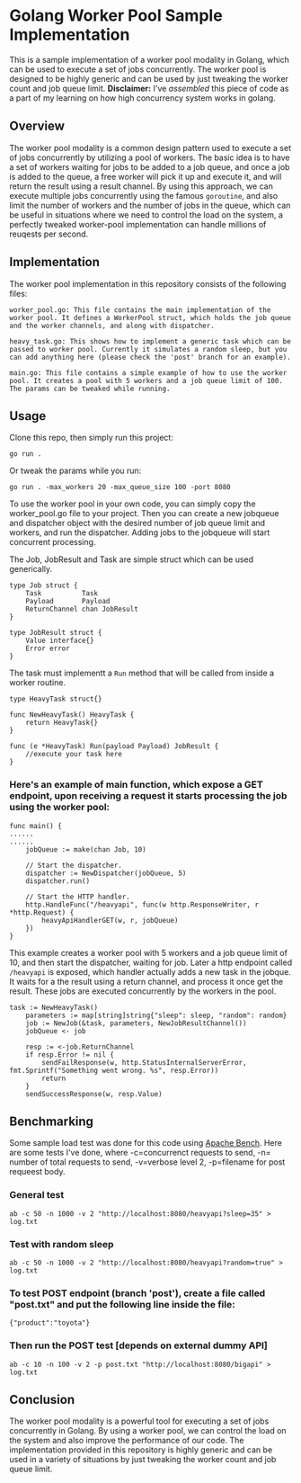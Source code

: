 # Golang Worker Pool Sample Implementation

This is a sample implementation of a worker pool modality in Golang, which can be used to execute a set of jobs concurrently. The worker pool is designed to be highly generic and can be used by just tweaking the worker count and job queue limit. **Disclaimer:** I've *assembled* this piece of code as a part of my learning on how high concurrency system works in golang.

## Overview

The worker pool modality is a common design pattern used to execute a set of jobs concurrently by utilizing a pool of workers. The basic idea is to have a set of workers waiting for jobs to be added to a job queue, and once a job is added to the queue, a free worker will pick it up and execute it, and will return the result using a result channel. By using this approach, we can execute multiple jobs concurrently using the famous `goroutine`, and also limit the number of workers and the number of jobs in the queue, which can be useful in situations where we need to control the load on the system, a perfectly tweaked worker-pool implementation can handle millions of reuqests per second.

## Implementation 

The worker pool implementation in this repository consists of the following files:

    worker_pool.go: This file contains the main implementation of the worker pool. It defines a WorkerPool struct, which holds the job queue and the worker channels, and along with dispatcher.

    heavy_task.go: This shows how to implement a generic task which can be passed to worker pool. Currently it simulates a random sleep, but you can add anything here (please check the 'post' branch for an example).

    main.go: This file contains a simple example of how to use the worker pool. It creates a pool with 5 workers and a job queue limit of 100. The params can be tweaked while running.
    
## Usage

Clone this repo, then simply run this project:

    go run .

Or tweak the params while you run:

    go run . -max_workers 20 -max_queue_size 100 -port 8080

To use the worker pool in your own code, you can simply copy the worker_pool.go file to your project. Then you can create a new jobqueue and dispatcher object with the desired number of job queue limit and workers, and run the dispatcher. Adding jobs to the jobqueue will start concurrent processing.

The Job, JobResult and Task are simple struct which can be used generically.

    type Job struct {
        Task          Task
        Payload       Payload
        ReturnChannel chan JobResult
    }

    type JobResult struct {
        Value interface{}
        Error error
    }

The task must implementt a `Run` method that will be called from inside a worker routine.
    
    type HeavyTask struct{}

    func NewHeavyTask() HeavyTask {
        return HeavyTask{}
    }

    func (e *HeavyTask) Run(payload Payload) JobResult {
        //execute your task here
    }


### Here's an example of main function, which expose a GET endpoint, upon receiving a request it starts processing the job using the worker pool:

    func main() {
    ......
    ......
        jobQueue := make(chan Job, 10)

        // Start the dispatcher.
        dispatcher := NewDispatcher(jobQueue, 5)
        dispatcher.run()

        // Start the HTTP handler.
        http.HandleFunc("/heavyapi", func(w http.ResponseWriter, r *http.Request) {
            heavyApiHandlerGET(w, r, jobQueue)
        })
    }

This example creates a worker pool with 5 workers and a job queue limit of 10, and then start the dispatcher, waiting for job. Later a http endpoint called `/heavyapi` is exposed, which handler actually adds a new task in the jobque. It waits for a the result using a return channel, and process it once get the result. These jobs are executed concurrently by the workers in the pool.

    task := NewHeavyTask()
        parameters := map[string]string{"sleep": sleep, "random": random}
        job := NewJob(&task, parameters, NewJobResultChannel())
        jobQueue <- job

        resp := <-job.ReturnChannel
        if resp.Error != nil {
            sendFailResponse(w, http.StatusInternalServerError, fmt.Sprintf("Something went wrong. %s", resp.Error))
            return
        }
        sendSuccessResponse(w, resp.Value)

## Benchmarking
Some sample load test was done for this code using [Apache Bench](https://httpd.apache.org/docs/2.4/programs/ab.html). Here are some tests I've done, where -c=concurrenct requests to send, -n= number of total requests to send, -v=verbose level 2, -p=filename for post requeest body.

### General test 
    ab -c 50 -n 1000 -v 2 "http://localhost:8080/heavyapi?sleep=35" > log.txt

### Test with random sleep
    ab -c 50 -n 1000 -v 2 "http://localhost:8080/heavyapi?random=true" > log.txt

### To test POST endpoint (branch 'post'), create a file called "post.txt" and put the following line inside the file:
    {"product":"toyota"}

### Then run the POST test [depends on external dummy API]
    ab -c 10 -n 100 -v 2 -p post.txt "http://localhost:8080/bigapi" > log.txt

## Conclusion

The worker pool modality is a powerful tool for executing a set of jobs concurrently in Golang. By using a worker pool, we can control the load on the system and also improve the performance of our code. The implementation provided in this repository is highly generic and can be used in a variety of situations by just tweaking the worker count and job queue limit.
